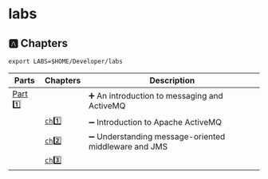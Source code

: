 # labs



## :a: Chapters

```
export LABS=$HOME/Developer/labs
```

| Parts                | Chapters                  | Description                                                          |
|----------------------|---------------------------|----------------------------------------------------------------------|
| [Part :one:](part1)  |                           | :heavy_plus_sign: An introduction to messaging and ActiveMQ          |
|                      | [`ch`:one: ](part1/ch1)   | :heavy_minus_sign: Introduction to Apache ActiveMQ                   |
|                      | [`ch`:two: ](part1/ch2)   | :heavy_minus_sign: Understanding message-oriented middleware and JMS |
|                      | [`ch`:three: ](part1/ch3) |                                                                      |
